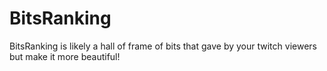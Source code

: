 # BitsRanking

BitsRanking is likely a hall of frame of bits that gave by your twitch viewers but make it more beautiful!